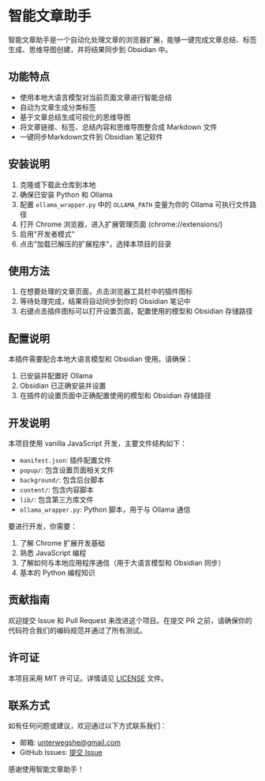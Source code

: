 # 智能文章助手

智能文章助手是一个自动化处理文章的浏览器扩展，能够一键完成文章总结、标签生成、思维导图创建，并将结果同步到 Obsidian 中。

## 功能特点

- 使用本地大语言模型对当前页面文章进行智能总结
- 自动为文章生成分类标签
- 基于文章总结生成可视化的思维导图
- 将文章链接、标签、总结内容和思维导图整合成 Markdown 文件
- 一键同步Markdown文件到 Obsidian 笔记软件

## 安装说明

1. 克隆或下载此仓库到本地
2. 确保已安装 Python 和 Ollama
3. 配置 `ollama_wrapper.py` 中的 `OLLAMA_PATH` 变量为你的 Ollama 可执行文件路径
4. 打开 Chrome 浏览器，进入扩展管理页面 (chrome://extensions/)
5. 启用"开发者模式"
6. 点击"加载已解压的扩展程序"，选择本项目的目录

## 使用方法

1. 在想要处理的文章页面，点击浏览器工具栏中的插件图标
2. 等待处理完成，结果将自动同步到你的 Obsidian 笔记中
3. 右键点击插件图标可以打开设置页面，配置使用的模型和 Obsidian 存储路径

## 配置说明

本插件需要配合本地大语言模型和 Obsidian 使用。请确保：

1. 已安装并配置好 Ollama
2. Obsidian 已正确安装并设置
3. 在插件的设置页面中正确配置使用的模型和 Obsidian 存储路径

## 开发说明

本项目使用 vanilla JavaScript 开发，主要文件结构如下：

- `manifest.json`: 插件配置文件
- `popup/`: 包含设置页面相关文件
- `background/`: 包含后台脚本
- `content/`: 包含内容脚本
- `lib/`: 包含第三方库文件
- `ollama_wrapper.py`: Python 脚本，用于与 Ollama 通信

要进行开发，你需要：

1. 了解 Chrome 扩展开发基础
2. 熟悉 JavaScript 编程
3. 了解如何与本地应用程序通信（用于大语言模型和 Obsidian 同步）
4. 基本的 Python 编程知识

## 贡献指南

欢迎提交 Issue 和 Pull Request 来改进这个项目。在提交 PR 之前，请确保你的代码符合我们的编码规范并通过了所有测试。

## 许可证

本项目采用 MIT 许可证。详情请见 [LICENSE](LICENSE) 文件。

## 联系方式

如有任何问题或建议，欢迎通过以下方式联系我们：

- 邮箱: <unterwegshe@gmail.com>
- GitHub Issues: [提交 Issue](https://github.com/yourusername/smart-article-assistant/issues)

感谢使用智能文章助手！
